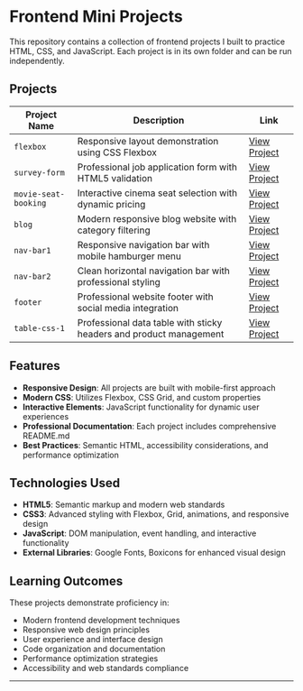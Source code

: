 # Frontend Mini Projects

This repository contains a collection of frontend projects I built to practice HTML, CSS, and JavaScript. Each project is in its own folder and can be run independently.

## Projects

| Project Name         | Description                                | Link |
| -------------------- | ------------------------------------------ | ---- |
| `flexbox`            | Responsive layout demonstration using CSS Flexbox | [View Project](https://github.com/jjacobsonn/frontend-mini-projects/tree/main/flexbox) |
| `survey-form`        | Professional job application form with HTML5 validation | [View Project](https://github.com/jjacobsonn/frontend-mini-projects/tree/main/survey-form) |
| `movie-seat-booking` | Interactive cinema seat selection with dynamic pricing | [View Project](https://github.com/jjacobsonn/frontend-mini-projects/tree/main/movie-seat-booking) |
| `blog`               | Modern responsive blog website with category filtering | [View Project](https://github.com/jjacobsonn/frontend-mini-projects/tree/main/blog) |
| `nav-bar1`           | Responsive navigation bar with mobile hamburger menu | [View Project](https://github.com/jjacobsonn/frontend-mini-projects/tree/main/nav-bar1) |
| `nav-bar2`           | Clean horizontal navigation bar with professional styling | [View Project](https://github.com/jjacobsonn/frontend-mini-projects/tree/main/nav-bar2) |
| `footer`             | Professional website footer with social media integration | [View Project](https://github.com/jjacobsonn/frontend-mini-projects/tree/main/footer) |
| `table-css-1`        | Professional data table with sticky headers and product management | [View Project](https://github.com/jjacobsonn/frontend-mini-projects/tree/main/table-css-1) |

## Features

- **Responsive Design**: All projects are built with mobile-first approach
- **Modern CSS**: Utilizes Flexbox, CSS Grid, and custom properties
- **Interactive Elements**: JavaScript functionality for dynamic user experiences
- **Professional Documentation**: Each project includes comprehensive README.md
- **Best Practices**: Semantic HTML, accessibility considerations, and performance optimization

## Technologies Used

- **HTML5**: Semantic markup and modern web standards
- **CSS3**: Advanced styling with Flexbox, Grid, animations, and responsive design
- **JavaScript**: DOM manipulation, event handling, and interactive functionality
- **External Libraries**: Google Fonts, Boxicons for enhanced visual design

## Learning Outcomes

These projects demonstrate proficiency in:
- Modern frontend development techniques
- Responsive web design principles  
- User experience and interface design
- Code organization and documentation
- Performance optimization strategies
- Accessibility and web standards compliance

---

